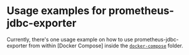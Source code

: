 # Usage examples for prometheus-jdbc-exporter

Currently, there's one usage example on how to use prometheus-jdbc-exporter from
within [Docker Compose] inside the [`docker-compose`](docker-compose) folder.
